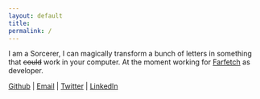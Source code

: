 ```yaml
---
layout: default
title: 
permalink: /
---
```


I am a Sorcerer, I can magically transform a bunch of letters in something that ~~could~~ work in your computer. 
At the moment working for [Farfetch](https://farfetchcareers.com) as developer.

[Github](https://github.com/andxpto) | [Email](mailto:andrecorreiait@gmail.com) | [Twitter](https://twitter.com/andxpto) | [LinkedIn](https://www.linkedin.com/in/andcorreia)
